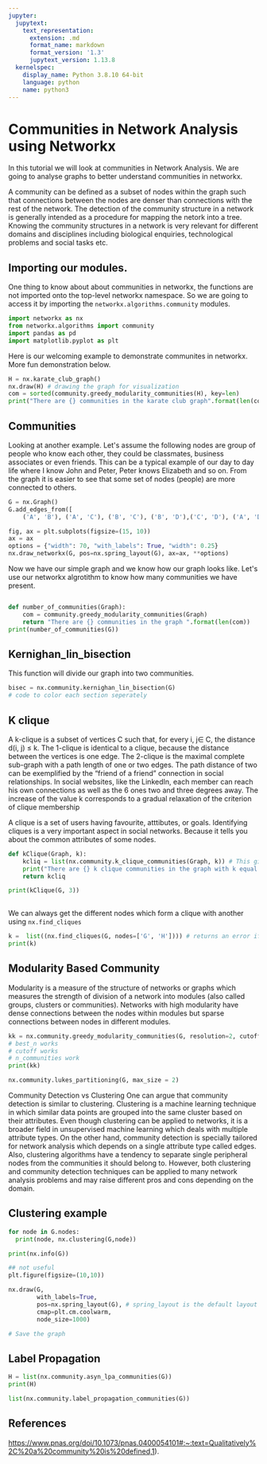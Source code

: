 ```yaml
---
jupyter:
  jupytext:
    text_representation:
      extension: .md
      format_name: markdown
      format_version: '1.3'
      jupytext_version: 1.13.8
  kernelspec:
    display_name: Python 3.8.10 64-bit
    language: python
    name: python3
---
```


# Communities in Network Analysis using Networkx
In this tutorial we will look at communities in Network Analysis. We are going to analyse graphs to better understand communities in networkx. 

A community can be defined as a subset of nodes within the graph such that connections between the nodes are denser than connections with the rest of the network. The detection of the community structure in a network is generally intended as a procedure for mapping the netork into a tree. Knowing the community structures in a network is very relevant for different domains and disciplines including biological enquiries, technological problems and social tasks etc.



## Importing our modules.
One thing to know about about communities in networkx, the functions are not imported onto the top-level networkx namespace. So we are going to access it by importing the `networkx.algorithms.community` modules.

```python
import networkx as nx
from networkx.algorithms import community
import pandas as pd
import matplotlib.pyplot as plt
```

Here is our welcoming example to demonstrate communites in networkx. More fun demonstration below.

```python
H = nx.karate_club_graph()
nx.draw(H) # drawing the graph for visualization
com = sorted(community.greedy_modularity_communities(H), key=len)
print("There are {} communities in the karate club graph".format(len(com)))
```

## Communities
Looking at another example. Let's assume the following nodes are group of people who know each other, they could be classmates, business associates or  even friends. This can be a typical example of our day to day life where I know John and Peter, Peter knows Elizabeth and so on. From the graph it is easier to see that some set of nodes (people) are more connected to others.

```python
G = nx.Graph()
G.add_edges_from([
    ('A', 'B'), ('A', 'C'), ('B', 'C'), ('B', 'D'),('C', 'D'), ('A', 'D'), ('C', 'E'), ('E', 'F'), ('F', 'G'), ('G', 'H'), ('H', 'I'), ('I', 'G'), ('E', 'H'), ('H', 'J'), ('J', 'K'), ('K', 'M'), ('M', 'L'), ('L', 'K'),('M', 'J'), ('M', 'N'), ('N', 'A'), ('O', 'P'), ('O', 'R'), ('R', 'P'), ('R', 'F')])
```

```python
fig, ax = plt.subplots(figsize=(15, 10))
ax = ax
options = {"width": 70, "with_labels": True, "width": 0.25}
nx.draw_networkx(G, pos=nx.spring_layout(G), ax=ax, **options)
```

Now we have our simple graph and we know how our graph looks like. Let's use our networkx algrotithm to know how many communities we have present. 

```python

def number_of_communities(Graph):
    com = community.greedy_modularity_communities(Graph)
    return "There are {} communities in the graph ".format(len(com))
print(number_of_communities(G))
```

## Kernighan_lin_bisection
This function will divide our graph into two communities.

```python
bisec = nx.community.kernighan_lin_bisection(G)
# code to color each section seperately
```

## K clique
A
k-clique is a subset of vertices C such that, for every i, j∈ C, the distance d(i, j)
≤ k. The 1-clique is identical to a clique, because the distance between the
vertices is one edge. The 2-clique is the maximal complete sub-graph with a
path length of one or two edges. The path distance of two can be exemplified
by the “friend of a friend” connection in social relationships. In social websites,
like the LinkedIn, each member can reach his own connections as well as the 
6
ones two and three degrees away. The increase of the value k corresponds to
a gradual relaxation of the criterion of clique membership


A clique is  a set of users having favourite, atttibutes, or goals. Identifying cliques is a very important aspect in social networks. Because it tells you about the common attributes of some nodes. 

```python
def kClique(Graph, k):
    kcliq = list(nx.community.k_clique_communities(Graph, k)) # This gives the number of communities which form at least a clique made up of k nodes
    print("There are {} k clique communities in the graph with k equal to {}" .format(len(kcliq), k))
    return kcliq

print(kClique(G, 3))
    

```

We can always get the different nodes which form a clique with another using `nx.find_cliques`

```python
k =  list((nx.find_cliques(G, nodes=['G', 'H']))) # returns an error if nodes don't form a clique
print(k)
```

## Modularity Based Community
Modularity is a measure of the structure of networks or graphs which measures the strength of division of a network into modules (also called groups, clusters or communities). Networks with high modularity have dense connections between the nodes within modules but sparse connections between nodes in different modules.

```python
kk = nx.community.greedy_modularity_communities(G, resolution=2, cutoff=9)
# best_n works
# cutoff works
# n_communities work
print(kk)
```

```python
nx.community.lukes_partitioning(G, max_size = 2)
```

Community Detection vs Clustering
One can argue that community detection is similar to clustering. Clustering is a machine learning technique in which similar data points are grouped into the same cluster based on their attributes. Even though clustering can be applied to networks, it is a broader field in unsupervised machine learning which deals with multiple attribute types. On the other hand, community detection is specially tailored for network analysis which depends on a single attribute type called edges. Also, clustering algorithms have a tendency to separate single peripheral nodes from the communities it should belong to. However, both clustering and community detection techniques can be applied to many network analysis problems and may raise different pros and cons depending on the domain.



## Clustering example


```python
for node in G.nodes:
  print(node, nx.clustering(G,node))
```

```python
print(nx.info(G))
```

```python
## not useful
plt.figure(figsize=(10,10))

nx.draw(G, 
        with_labels=True,
        pos=nx.spring_layout(G), # spring_layout is the default layout
        cmap=plt.cm.coolwarm,
        node_size=1000)

# Save the graph

```

## Label Propagation

```python
H = list(nx.community.asyn_lpa_communities(G))
print(H)
```

```python
list(nx.community.label_propagation_communities(G))
```

## References
https://www.pnas.org/doi/10.1073/pnas.0400054101#:~:text=Qualitatively%2C%20a%20community%20is%20defined,1).

